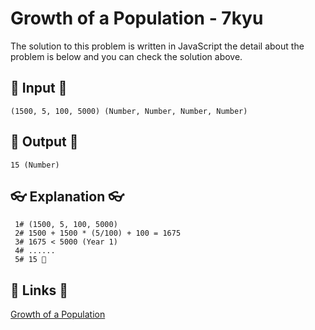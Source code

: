 # Growth of a Population - 7kyu

The solution to this problem is written in JavaScript the detail about the problem is below and you can check the solution above.

## 🥚 Input 🥚

```
(1500, 5, 100, 5000) (Number, Number, Number, Number)
```

## 🐣 Output 🐣

```
15 (Number)
```

## 👓 Explanation 👓

```
 1# (1500, 5, 100, 5000)
 2# 1500 + 1500 * (5/100) + 100 = 1675
 3# 1675 < 5000 (Year 1)
 4# ......
 5# 15 🎉
```

## 🔗 Links 🔗

[Growth of a Population](https://www.codewars.com/kata/563b662a59afc2b5120000c6)
